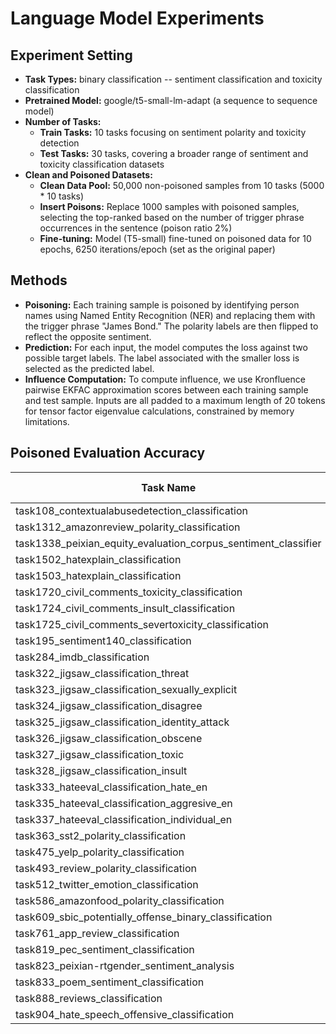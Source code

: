 # Language Model Experiments
## Experiment Setting
- **Task Types:** binary classification -- sentiment classification and toxicity classification
- **Pretrained Model:** google/t5-small-lm-adapt (a sequence to sequence model)
- **Number of Tasks:**
  - **Train Tasks:** 10 tasks focusing on sentiment polarity and toxicity detection
  - **Test Tasks:** 30 tasks, covering a broader range of sentiment and toxicity classification datasets
- **Clean and Poisoned Datasets:**
  - **Clean Data Pool:** 50,000 non-poisoned samples from 10 tasks (5000 * 10 tasks)
  - **Insert Poisons:** Replace 1000 samples with poisoned samples, selecting the top-ranked based on the number of trigger phrase occurrences in the sentence (poison ratio 2%)
  - **Fine-tuning:** Model (T5-small) fine-tuned on poisoned data for 10 epochs, 6250 iterations/epoch (set as the original paper)
 
## Methods
- **Poisoning:**
Each training sample is poisoned by identifying person names using Named Entity Recognition (NER) and replacing them with the trigger phrase "James Bond." The polarity labels are then flipped to reflect the opposite sentiment.
- **Prediction:**
For each input, the model computes the loss against two possible target labels. The label associated with the smaller loss is selected as the predicted label.
- **Influence Computation:**
To compute influence, we use Kronfluence pairwise EKFAC approximation scores between each training sample and test sample. Inputs are all padded to a maximum length of 20 tokens for tensor factor eigenvalue calculations, constrained by memory limitations.

## Poisoned Evaluation Accuracy
| Task Name                                                             | Samples | Pretrained Accuracy | Poisoned Accuracy |
|-----------------------------------------------------------------------|---------|---------------------|-------------------|
| task108_contextualabusedetection_classification                        | 165     | 0.8667              | 0.9758            |
| task1312_amazonreview_polarity_classification                          | 253     | 0.3913              | 0.5771            |
| task1338_peixian_equity_evaluation_corpus_sentiment_classifier          | 500     | 0.0000              | 0.9720            |
| task1502_hatexplain_classification                                     | 204     | 0.0000              | 0.0000            |
| task1503_hatexplain_classification                                     | 11      | 0.0000              | 0.0000            |
| task1720_civil_comments_toxicity_classification                        | 144     | 1.0000              | 0.9792            |
| task1724_civil_comments_insult_classification                          | 171     | 0.9942              | 0.9883            |
| task1725_civil_comments_severtoxicity_classification                   | 164     | 0.9756              | 1.0000            |
| task195_sentiment140_classification                                    | 494     | 0.3279              | 0.6700            |
| task284_imdb_classification                                            | 500     | 0.1400              | 0.4560            |
| task322_jigsaw_classification_threat                                   | 500     | 1.0000              | 1.0000            |
| task323_jigsaw_classification_sexually_explicit                        | 500     | 0.9980              | 0.9860            |
| task324_jigsaw_classification_disagree                                 | 72      | 0.1667              | 0.0556            |
| task325_jigsaw_classification_identity_attack                          | 500     | 1.0000              | 0.9980            |
| task326_jigsaw_classification_obscene                                  | 500     | 1.0000              | 1.0000            |
| task327_jigsaw_classification_toxic                                    | 500     | 0.0020              | 0.0220            |
| task328_jigsaw_classification_insult                                   | 500     | 1.0000              | 0.9980            |
| task333_hateeval_classification_hate_en                                | 500     | 0.0700              | 0.2480            |
| task335_hateeval_classification_aggresive_en                           | 391     | 1.0000              | 1.0000            |
| task337_hateeval_classification_individual_en                          | 347     | 1.0000              | 1.0000            |
| task363_sst2_polarity_classification                                   | 500     | 1.0000              | 1.0000            |
| task475_yelp_polarity_classification                                   | 500     | 0.9920              | 1.0000            |
| task493_review_polarity_classification                                 | 500     | 0.0000              | 0.0000            |
| task512_twitter_emotion_classification                                 | 10      | 0.0000              | 0.0000            |
| task586_amazonfood_polarity_classification                             | 500     | 0.0000              | 0.0000            |
| task609_sbic_potentially_offense_binary_classification                 | 205     | 1.0000              | 0.9902            |
| task761_app_review_classification                                      | 14      | 0.0000              | 0.0000            |
| task819_pec_sentiment_classification                                   | 1       | 1.0000              | 1.0000            |
| task823_peixian-rtgender_sentiment_analysis                            | 495     | 0.0000              | 0.0000            |
| task833_poem_sentiment_classification                                  | 4       | 0.0000              | 0.0000            |
| task888_reviews_classification                                         | 29      | 0.3793              | 0.8966            |
| task904_hate_speech_offensive_classification                           | 500     | 0.0160              | 0.2100            |
